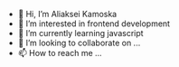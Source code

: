 - 👋 Hi, I’m Aliaksei Kamoska
- 👀 I’m interested in frontend development
- 🌱 I’m currently learning javascript
- 💞️ I’m looking to collaborate on ...
- 📫 How to reach me ...

<!---
avkomosko/avkomosko is a ✨ special ✨ repository because its `README.md` (this file) appears on your GitHub profile.
You can click the Preview link to take a look at your changes.
--->
